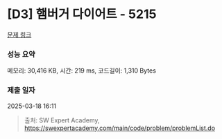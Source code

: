 # [D3] 햄버거 다이어트 - 5215 

[문제 링크](https://swexpertacademy.com/main/code/problem/problemDetail.do?contestProbId=AWT-lPB6dHUDFAVT) 

### 성능 요약

메모리: 30,416 KB, 시간: 219 ms, 코드길이: 1,310 Bytes

### 제출 일자

2025-03-18 16:11



> 출처: SW Expert Academy, https://swexpertacademy.com/main/code/problem/problemList.do